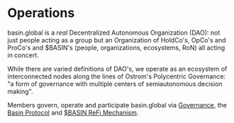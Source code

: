 # Operations

basin.global is a _real_ Decentralized Autonomous Organization (DAO): not just people acting as a group but an Organization of HoldCo's, OpCo's and ProCo's and $BASIN's (people, organizations, ecosystems, RoN) all acting in concert.

While there are varied definitions of DAO's, we operate as an ecosystem of interconnected nodes along the lines of Ostrom's Polycentric Governance: "a form of governance with multiple centers of semiautonomous decision making".

Members govern, operate and participate basin.global via [Governance](../governance/), the [Basin Protocol](../basin-property-protocol/) and [$BASIN ReFi Mechanism](../usdbasin-refi-mechanism/).
